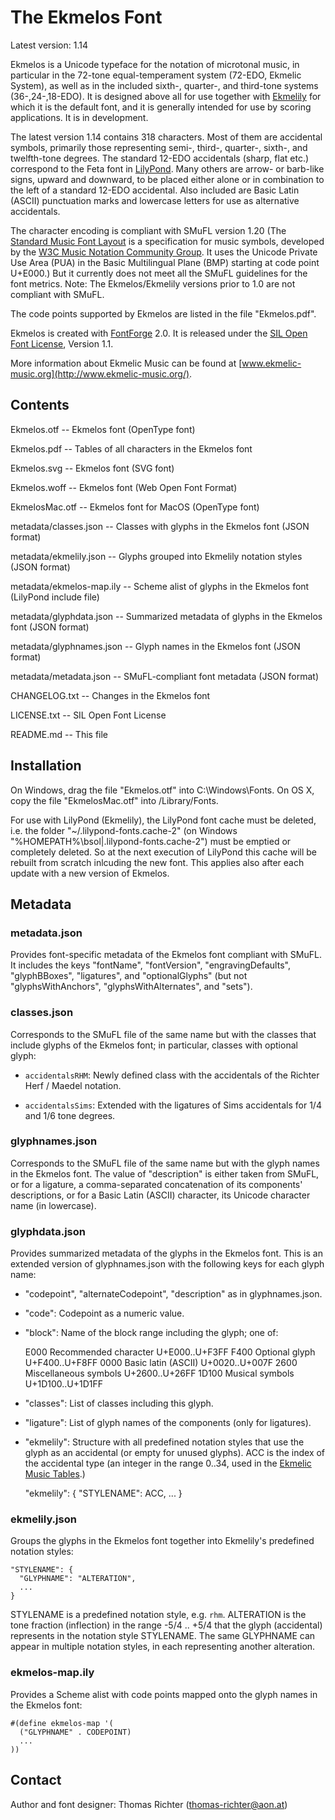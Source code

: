 The Ekmelos Font
================

Latest version: 1.14

Ekmelos is a Unicode typeface for the notation of microtonal music, in
particular in the 72-tone equal-temperament system (72-EDO, Ekmelic System),
as well as in the included sixth-, quarter-, and third-tone systems
(36-,24-,18-EDO).
It is designed above all for use together with [Ekmelily](http://www.ekmelic-music.org/en/extra/ekmelily.htm)
for which it is the default font, and it is generally intended for use
by scoring applications. It is in development.

The latest version 1.14 contains 318 characters. Most of them are
accidental symbols, primarily those representing semi-, third-, quarter-,
sixth-, and twelfth-tone degrees. The standard 12-EDO accidentals (sharp,
flat etc.) correspond to the Feta font in [LilyPond](http://lilypond.org/).
Many others are arrow- or barb-like signs, upward and downward, to be
placed either alone or in combination to the left of a standard 12-EDO
accidental.
Also included are Basic Latin (ASCII) punctuation marks and lowercase letters
for use as alternative accidentals.

The character encoding is compliant with SMuFL version 1.20
(The [Standard Music Font Layout](http://www.smufl.org/) is a specification
for music symbols, developed by the [W3C Music Notation Community Group](https://www.w3.org/community/music-notation/).
It uses the Unicode Private Use Area (PUA) in the Basic Multilingual Plane
(BMP) starting at code point U+E000.)
But it currently does not meet all the SMuFL guidelines for the font metrics.
Note: The Ekmelos/Ekmelily versions prior to 1.0 are not compliant with SMuFL.

The code points supported by Ekmelos are listed in the file "Ekmelos.pdf".

Ekmelos is created with [FontForge](http://fontforge.org/) 2.0.
It is released under the [SIL Open Font License](http://scripts.sil.org/OFL),
Version 1.1.

More information about Ekmelic Music can be found at
[www.ekmelic-music.org](http://www.ekmelic-music.org/).


Contents
--------

Ekmelos.otf -- Ekmelos font (OpenType font)

Ekmelos.pdf -- Tables of all characters in the Ekmelos font

Ekmelos.svg -- Ekmelos font (SVG font)

Ekmelos.woff -- Ekmelos font (Web Open Font Format)

EkmelosMac.otf -- Ekmelos font for MacOS (OpenType font)

metadata/classes.json -- Classes with glyphs in the Ekmelos font (JSON format)

metadata/ekmelily.json -- Glyphs grouped into Ekmelily notation styles (JSON format)

metadata/ekmelos-map.ily -- Scheme alist of glyphs in the Ekmelos font (LilyPond include file)

metadata/glyphdata.json -- Summarized metadata of glyphs in the Ekmelos font (JSON format)

metadata/glyphnames.json -- Glyph names in the Ekmelos font (JSON format)

metadata/metadata.json -- SMuFL-compliant font metadata (JSON format)

CHANGELOG.txt -- Changes in the Ekmelos font

LICENSE.txt -- SIL Open Font License

README.md -- This file


Installation
------------

On Windows, drag the file "Ekmelos.otf" into C:\Windows\Fonts.
On OS X, copy the file "EkmelosMac.otf" into /Library/Fonts.

For use with LilyPond (Ekmelily), the LilyPond font cache must be deleted,
i.e. the folder "~/.lilypond-fonts.cache-2" (on Windows
"%HOMEPATH%\bsol|.lilypond-fonts.cache-2") must be emptied or completely deleted.
So at the next execution of LilyPond this cache will be rebuilt from
scratch inlcuding the new font.
This applies also after each update with a new version of Ekmelos.


Metadata
--------

### metadata.json ###

Provides font-specific metadata of the Ekmelos font compliant with SMuFL.
It includes the keys "fontName", "fontVersion", "engravingDefaults",
"glyphBBoxes", "ligatures", and "optionalGlyphs" (but not
"glyphsWithAnchors", "glyphsWithAlternates", and "sets").


### classes.json ###

Corresponds to the SMuFL file of the same name but with the classes that
include glyphs of the Ekmelos font; in particular, classes with optional
glyph:

*   `accidentalsRHM`: Newly defined class with the accidentals of the
    Richter Herf / Maedel notation.

*   `accidentalsSims`: Extended with the ligatures of Sims accidentals
    for 1/4 and 1/6 tone degrees.


### glyphnames.json ###

Corresponds to the SMuFL file of the same name but with the glyph names
in the Ekmelos font. The value of "description" is either taken from SMuFL,
or for a ligature, a comma-separated concatenation of its components'
descriptions, or for a Basic Latin (ASCII) character, its Unicode
character name (in lowercase).


### glyphdata.json ###

Provides summarized metadata of the glyphs in the Ekmelos font.
This is an extended version of glyphnames.json with the following keys
for each glyph name:

*   "codepoint", "alternateCodepoint", "description" as in glyphnames.json.

*   "code": Codepoint as a numeric value.

*   "block": Name of the block range including the glyph; one of:

    E000    Recommended character   U+E000..U+F3FF
    F400    Optional glyph          U+F400..U+F8FF
    0000    Basic latin (ASCII)     U+0020..U+007F
    2600    Miscellaneous symbols   U+2600..U+26FF
    1D100   Musical symbols         U+1D100..U+1D1FF

*   "classes": List of classes including this glyph.

*   "ligature": List of glyph names of the components (only for ligatures).

*   "ekmelily": Structure with all predefined notation styles that use
    the glyph as an accidental (or empty for unused glyphs).
    ACC is the index of the accidental type (an integer in the range 0..34,
    used in the [Ekmelic Music Tables](http://www.ekmelic-music.org/software/tables.zip).)

    "ekmelily": {
      "STYLENAME": ACC,
      ...
    }


### ekmelily.json ###

Groups the glyphs in the Ekmelos font together into Ekmelily's predefined
notation styles:

    "STYLENAME": {
      "GLYPHNAME": "ALTERATION",
      ...
    }

STYLENAME is a predefined notation style, e.g. `rhm`.
ALTERATION is the tone fraction (inflection) in the range -5/4 .. +5/4
that the glyph (accidental) represents in the notation style STYLENAME.
The same GLYPHNAME can appear in multiple notation styles, in each
representing another alteration.


### ekmelos-map.ily ###

Provides a Scheme alist with code points mapped onto the glyph names in
the Ekmelos font:

    #(define ekmelos-map '(
      ("GLYPHNAME" . CODEPOINT)
      ...
    ))


Contact
-------

Author and font designer: Thomas Richter (<thomas-richter@aon.at>)
